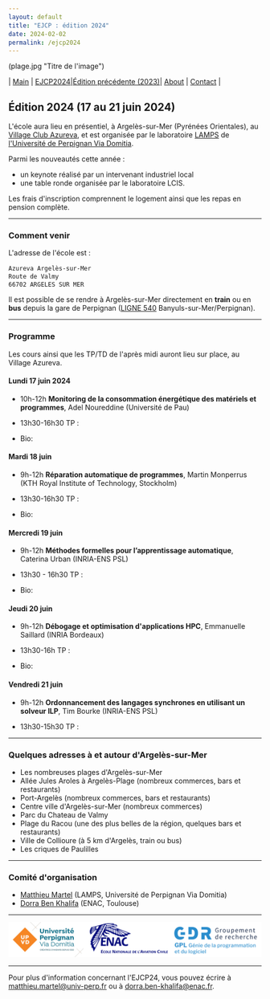 ```yaml
---
layout: default
title: "EJCP : édition 2024"
date: 2024-02-02
permalink: /ejcp2024
---
```


(plage.jpg "Titre de l'image")

| [Main](./index) | [EJCP2024](./ejcp2024)|[Édition précédente (2023)](./ejcp2023)| [About](./about) | [Contact](./contact) |


## Édition 2024 (17 au 21 juin 2024)


L'école aura lieu en présentiel, à Argelès-sur-Mer (Pyrénées Orientales), au [Village Club Azureva](https://www.azureva-vacances.com/fr/club/argeles-sur-mer), et est organisée par le laboratoire [LAMPS](https://lamps.univ-perp.fr/) de [l'Université de Perpignan Via Domitia](https://www.univ-perp.fr/).

Parmi les nouveautés cette année :
- un keynote réalisé par un intervenant industriel local
- une table ronde organisée par le laboratoire LCIS.

Les frais d'inscription comprennent le logement ainsi que les repas en pension complète.

---
### Comment venir

L'adresse de l'école est : 
```
Azureva Argelès-sur-Mer
Route de Valmy
66702 ARGELES SUR MER
```

Il est possible de se rendre à Argelès-sur-Mer directement en **train** ou en **bus** depuis la gare de Perpignan ([LIGNE 540](https://storage.googleapis.com/is-wp-90-prod/uploads-preprod/2023/11/OC-1123-FHliO-66-540-web-a-compter-du-01-12-23.pdf) Banyuls-sur-Mer/Perpignan).


---

### Programme

Les cours ainsi que les TP/TD de l'après midi  auront lieu sur place, au Village Azureva.


#### Lundi 17 juin 2024

  -  10h-12h **Monitoring de la consommation énergétique des matériels et programmes**, Adel Noureddine (Université de Pau) 

  - 13h30-16h30 TP : 

  - Bio: 
  
#### Mardi 18 juin 

 - 9h-12h **Réparation automatique de programmes**, Martin Monperrus (KTH Royal Institute of Technology, Stockholm) 

- 13h30-16h30 TP :

- Bio: 

#### Mercredi 19 juin 

  - 9h-12h **Méthodes formelles pour l’apprentissage automatique**, Caterina Urban (INRIA-ENS PSL)
    
  - 13h30 - 16h30 TP :

  - Bio: 
    
#### Jeudi 20 juin 

 - 9h-12h **Débogage et optimisation d'applications HPC**, Emmanuelle Saillard (INRIA Bordeaux)
 
 - 13h30-16h TP :
   
 - Bio: 


#### Vendredi  21 juin 

 - 9h-12h **Ordonnancement des langages synchrones en utilisant un solveur ILP**, Tim Bourke (INRIA-ENS PSL) 

 - 13h30-15h30 TP :

---
### Quelques adresses à et autour d'Argelès-sur-Mer

* Les nombreuses plages d'Argelès-sur-Mer 
* Allée Jules Aroles à Argelès-Plage (nombreux commerces, bars et restaurants)
* Port-Argelès (nombreux commerces, bars et restaurants)
* Centre ville d'Argelès-sur-Mer (nombreux commerces)
* Parc du Chateau de Valmy
* Plage du Racou (une des plus belles de la région, quelques bars et restaurants)  
* Ville de Collioure (à 5 km d'Argelès, train ou bus)
* Les criques de Paulilles

---
### Comité d'organisation
 * [Matthieu Martel](https://perso.univ-perp.fr/matthieu.martel/index.html) (LAMPS, Université de Perpignan Via Domitia)
 * [Dorra Ben Khalifa](https://dbenkhal.github.io/) (ENAC, Toulouse)

---
![LOGO ALL](_logos/ejcp24_logos.png)

---
Pour plus d'information concernant l'EJCP24, vous pouvez écrire à [matthieu.martel@univ-perp.fr](mailto:matthieu.martel@univ-perp.fr) ou à [dorra.ben-khalifa@enac.fr](mailto:dorra.ben-khalifa@enac.fr).
